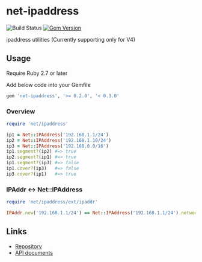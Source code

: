 # net-ipaddress

![Build Status](https://github.com/kachick/net-ipaddress/actions/workflows/test_behaviors.yml/badge.svg?branch=main)
[![Gem Version](https://badge.fury.io/rb/net-ipaddress.png)](http://badge.fury.io/rb/net-ipaddress)

ipaddress utilities (Currently supporting only for V4)

## Usage

Require Ruby 2.7 or later

Add below code into your Gemfile

```ruby
gem 'net-ipaddress', '>= 0.2.0', '< 0.3.0'
```

### Overview

```ruby
require 'net/ipaddress'
```

```ruby
ip1 = Net::IPAddress('192.168.1.1/24')
ip2 = Net::IPAddress('192.168.1.10/24')
ip3 = Net::IPAddress('192.168.0.0/16')
ip1.segment?(ip2) #=> true
ip2.segment?(ip1) #=> true
ip1.segment?(ip3) #=> false
ip1.cover?(ip3)   #=> false
ip3.cover?(ip1)   #=> true
```

### IPAddr <-> Net::IPAddress

```ruby
require 'net/ipaddress/ext/ipaddr'

IPAddr.new('192.168.1.1/24') == Net::IPAddress('192.168.1.1/24').network #=> true
```

## Links

* [Repository](https://github.com/kachick/net-ipaddress)
* [API documents](https://kachick.github.io/net-ipaddress/)
